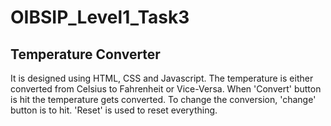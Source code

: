 # OIBSIP_Level1_Task3

Temperature Converter
-----------------------
It is designed using HTML, CSS and Javascript. The temperature is either converted from Celsius to Fahrenheit or Vice-Versa.
When 'Convert' button is hit the temperature gets converted. To change the conversion, 'change' button is to hit. 'Reset' is used to reset everything.
